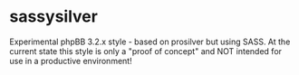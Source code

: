 # sassysilver
Experimental phpBB 3.2.x style - based on prosilver but using SASS.
At the current state this style is only a "proof of concept" and NOT intended for use in a productive environment!
